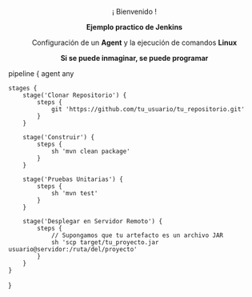 <p align="center">¡ Bienvenido !</p>
<p align="center"><b>Ejemplo practico de Jenkins</b></p>
<p align="center"><a>Configuración de un <b>Agent</b> y la ejecución de comandos <b>Linux</b></a></p>
<p align="center"><b>Si se puede inmaginar, se puede programar</b></p>


pipeline {
    agent any
    
    stages {
        stage('Clonar Repositorio') {
            steps {
                git 'https://github.com/tu_usuario/tu_repositorio.git'
            }
        }
        
        stage('Construir') {
            steps {
                sh 'mvn clean package'
            }
        }
        
        stage('Pruebas Unitarias') {
            steps {
                sh 'mvn test'
            }
        }
        
        stage('Desplegar en Servidor Remoto') {
            steps {
                // Supongamos que tu artefacto es un archivo JAR
                sh 'scp target/tu_proyecto.jar usuario@servidor:/ruta/del/proyecto'
            }
        }
    }
}

